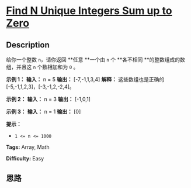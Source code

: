 # [Find N Unique Integers Sum up to Zero][title]

## Description

给你一个整数 `n`，请你返回 **任意  **一个由 `n` 个 **各不相同  **的整数组成的数组，并且这 `n` 个数相加和为 `0` 。



**示例 1：**
            **输入：** n = 5    **输出：** [-7,-1,1,3,4]    **解释：** 这些数组也是正确的 [-5,-1,1,2,3]，[-3,-1,2,-2,4]。    

**示例 2：**
            **输入：** n = 3    **输出：** [-1,0,1]    

**示例 3：**
            **输入：** n = 1    **输出：** [0]    



**提示：**

  * `1 <= n <= 1000`


**Tags:** Array, Math

**Difficulty:** Easy

## 思路

[title]: https://leetcode-cn.com/problems/find-n-unique-integers-sum-up-to-zero
